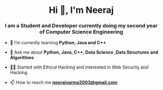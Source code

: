 <h1 align="center">Hi 👋, I'm Neeraj</h1>
<h3 align="center">I am a Student and Developer currently doing my second year of Computer Science Engineering</h3>

- 🌱 I’m currently learning **Python, Java and C++**

- 💬 Ask me about **Python, Java, C++, Data Science ,Data Structures and Algorithms**

- 🐱‍💻 Started with Ethical Hacking and interested in Web Security and Hacking.

- 📫 How to reach me **neerajvarma2003@gmail.com**
